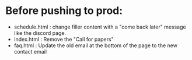 # Before pushing to prod:
+ schedule.html : change filler content with a "come back later" message like the discord page.
+ index.html : Remove the "Call for papers"
+ faq.html : Update the old email at the bottom of the page to the new contact email